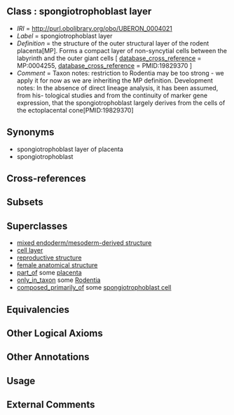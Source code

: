 
## Class : spongiotrophoblast layer

 * *IRI* = http://purl.obolibrary.org/obo/UBERON_0004021
 * *Label* = spongiotrophoblast layer
 * *Definition* = the structure of the outer structural layer of the rodent placenta[MP]. Forms a compact layer of non-syncytial cells between the labyrinth and the outer giant cells [ [database_cross_reference](../../ef/oboInOwl#hasDbXref.md) = MP:0004255, [database_cross_reference](../../ef/oboInOwl#hasDbXref.md) = PMID:19829370 ]
 * *Comment* = Taxon notes: restriction to Rodentia may be too strong - we apply it for now as we are inheriting the MP definition. Development notes:  In the absence of direct lineage analysis, it has been assumed, from his- tological studies and from the continuity of marker gene expression, that the spongiotrophoblast largely derives from the cells of the ectoplacental cone[PMID:19829370]

## Synonyms

 * spongiotrophoblast layer of placenta
 * spongiotrophoblast

## Cross-references


## Subsets


## Superclasses

 * [mixed endoderm/mesoderm-derived structure](../../UBERON/77/UBERON_0000077.md)
 * [cell layer](../../UBERON/19/UBERON_0000119.md)
 * [reproductive structure](../../UBERON/56/UBERON_0005156.md)
 * [female anatomical structure](../../UBERON/04/UBERON_0014404.md)
 * [part_of](../../BFO/50/BFO_0000050.md) some [placenta](../../UBERON/87/UBERON_0001987.md)
 * [only_in_taxon](../../RO/60/RO_0002160.md) some [Rodentia](../../NCBITaxon/89/NCBITaxon_9989.md)
 * [composed_primarily_of](../../UBREL/02/UBREL_0000002.md) some [spongiotrophoblast cell](../../CL/99/CL_0002499.md)

## Equivalencies


## Other Logical Axioms


## Other Annotations


## Usage


## External Comments

